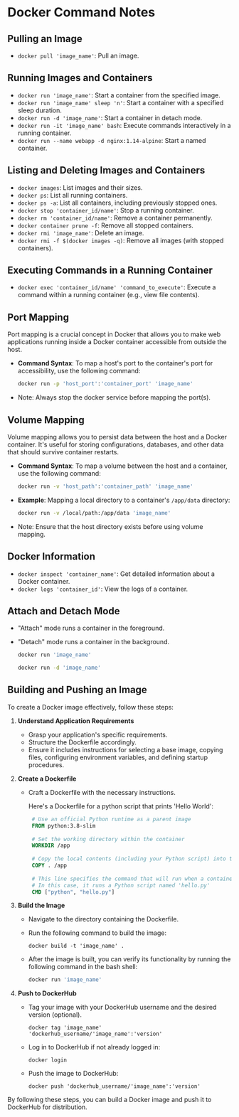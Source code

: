 # Docker Command Notes

## Pulling an Image
- `docker pull 'image_name'`: Pull an image.

## Running Images and Containers
- `docker run 'image_name'`: Start a container from the specified image.
- `docker run 'image_name' sleep 'n'`: Start a container with a specified sleep duration.
- `docker run -d 'image_name'`: Start a container in detach mode.
- `docker run -it 'image_name' bash`: Execute commands interactively in a running container.
- `docker run --name webapp -d nginx:1.14-alpine`: Start a named container.

## Listing and Deleting Images and Containers
- `docker images`: List images and their sizes.
- `docker ps`: List all running containers.
- `docker ps -a`: List all containers, including previously stopped ones.
- `docker stop 'container_id/name'`: Stop a running container.
- `docker rm 'container_id/name'`: Remove a container permanently.
- `docker container prune -f`: Remove all stopped containers.
- `docker rmi 'image_name'`: Delete an image.
- `docker rmi -f $(docker images -q)`: Remove all images (with stopped containers).

## Executing Commands in a Running Container
- `docker exec 'container_id/name' 'command_to_execute'`: Execute a command within a running container (e.g., view file contents).

## Port Mapping

Port mapping is a crucial concept in Docker that allows you to make web applications running inside a Docker container accessible from outside the host.

- **Command Syntax**: To map a host's port to the container's port for accessibility, use the following command:

  ```bash
  docker run -p 'host_port':'container_port' 'image_name'
- Note: Always stop the docker service before mapping the port(s).

## Volume Mapping

Volume mapping allows you to persist data between the host and a Docker container. It's useful for storing configurations, databases, and other data that should survive container restarts.

- **Command Syntax**: To map a volume between the host and a container, use the following command:

  ```bash
  docker run -v 'host_path':'container_path' 'image_name'
- **Example**: Mapping a local directory to a container's `/app/data` directory:

  ```bash
  docker run -v /local/path:/app/data 'image_name'

- Note: Ensure that the host directory exists before using volume mapping.


## Docker Information
- `docker inspect 'container_name'`: Get detailed information about a Docker container.
- `docker logs 'container_id'`: View the logs of a container.

## Attach and Detach Mode
- "Attach" mode runs a container in the foreground.
- "Detach" mode runs a container in the background.
  
  ```bash
  docker run 'image_name'
  
  docker run -d 'image_name'

## Building and Pushing an Image

To create a Docker image effectively, follow these steps:

1. **Understand Application Requirements**
   - Grasp your application's specific requirements.
   - Structure the Dockerfile accordingly.
   - Ensure it includes instructions for selecting a base image, copying files, configuring environment variables, and defining startup procedures.
   
2. **Create a Dockerfile**
   - Craft a Dockerfile with the necessary instructions.
   
     Here's a Dockerfile for a python script that prints 'Hello World':
   
     ```Dockerfile
      # Use an official Python runtime as a parent image
      FROM python:3.8-slim
      
      # Set the working directory within the container
      WORKDIR /app
      
      # Copy the local contents (including your Python script) into the container's working directory
      COPY . /app
      
      # This line specifies the command that will run when a container based on this image starts
      # In this case, it runs a Python script named 'hello.py'
      CMD ["python", "hello.py"]

     ```

3. **Build the Image**
   - Navigate to the directory containing the Dockerfile.
   - Run the following command to build the image:
   
     ```shell
     docker build -t 'image_name' .
     ```
   - After the image is built, you can verify its functionality by running the following command in the bash shell:
     
      ```bash
      docker run 'image_name'

4. **Push to DockerHub**
   - Tag your image with your DockerHub username and the desired version (optional).
   
     ```shell
     docker tag 'image_name' 'dockerhub_username/'image_name':'version'
     ```
   
   - Log in to DockerHub if not already logged in:
   
     ```shell
     docker login
     ```
   
   - Push the image to DockerHub:
   
     ```shell
     docker push 'dockerhub_username/'image_name':'version'
     ```

By following these steps, you can build a Docker image and push it to DockerHub for distribution.


